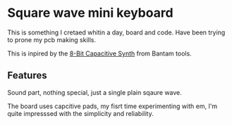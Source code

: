 # Square wave mini keyboard

This is something I cretaed whitin a day, board and code. Have been trying to prone my pcb making skills.

This is inpired by the [8-Bit Capacitive Synth](https://support.bantamtools.com/hc/en-us/articles/360001045893?_ga=2.258280015.458448953.1538141580-1372417667.1536370002) from Bantam tools.


## Features

Sound part, nothing special, just a single plain sqaure wave.

The board uses capcitive pads, my fisrt time experimenting with em, I'm quite impresssed with the simplicity and reliability.


